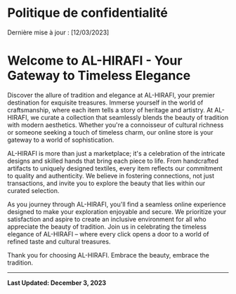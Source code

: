 # Politique de confidentialité
Dernière mise à jour : [12/03/2023]

# Welcome to AL-HIRAFI - Your Gateway to Timeless Elegance

Discover the allure of tradition and elegance at AL-HIRAFI, your premier destination for exquisite treasures. Immerse yourself in the world of craftsmanship, where each item tells a story of heritage and artistry. At AL-HIRAFI, we curate a collection that seamlessly blends the beauty of tradition with modern aesthetics. Whether you're a connoisseur of cultural richness or someone seeking a touch of timeless charm, our online store is your gateway to a world of sophistication.

AL-HIRAFI is more than just a marketplace; it's a celebration of the intricate designs and skilled hands that bring each piece to life. From handcrafted artifacts to uniquely designed textiles, every item reflects our commitment to quality and authenticity. We believe in fostering connections, not just transactions, and invite you to explore the beauty that lies within our curated selection.

As you journey through AL-HIRAFI, you'll find a seamless online experience designed to make your exploration enjoyable and secure. We prioritize your satisfaction and aspire to create an inclusive environment for all who appreciate the beauty of tradition. Join us in celebrating the timeless elegance of AL-HIRAFI – where every click opens a door to a world of refined taste and cultural treasures.

Thank you for choosing AL-HIRAFI. Embrace the beauty, embrace the tradition.

---

**Last Updated: December 3, 2023**